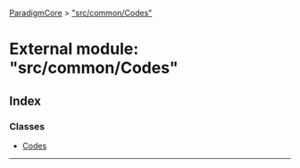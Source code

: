 [ParadigmCore](../README.md) > ["src/common/Codes"](../modules/_src_common_codes_.md)

# External module: "src/common/Codes"

## Index

### Classes

* [Codes](../classes/_src_common_codes_.codes.md)

---

